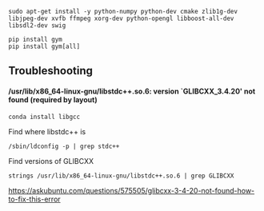
    sudo apt-get install -y python-numpy python-dev cmake zlib1g-dev libjpeg-dev xvfb ffmpeg xorg-dev python-opengl libboost-all-dev libsdl2-dev swig
    
    pip install gym
    pip install gym[all]
    
## Troubleshooting
    
#### /usr/lib/x86_64-linux-gnu/libstdc++.so.6: version `GLIBCXX_3.4.20' not found (required by layout)

    conda install libgcc

Find where libstdc++ is

    /sbin/ldconfig -p | grep stdc++
    
Find versions of GLIBCXX

    strings /usr/lib/x86_64-linux-gnu/libstdc++.so.6 | grep GLIBCXX


https://askubuntu.com/questions/575505/glibcxx-3-4-20-not-found-how-to-fix-this-error
